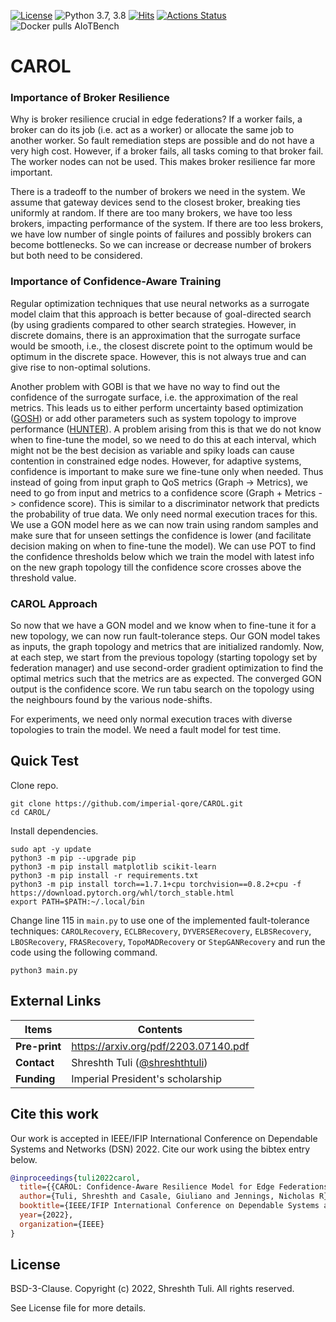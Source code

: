 [![License](https://img.shields.io/badge/License-BSD%203--Clause-red.svg)](https://github.com/imperial-qore/CAROL/blob/master/LICENSE)
![Python 3.7, 3.8](https://img.shields.io/badge/python-3.7%20%7C%203.8-blue.svg)
[![Hits](https://hits.seeyoufarm.com/api/count/incr/badge.svg?url=https%3A%2F%2Fgithub.com%2Fimperial-qore%2FCAROL&count_bg=%23FFC401&title_bg=%23555555&icon=&icon_color=%23E7E7E7&title=hits&edge_flat=false)](https://hits.seeyoufarm.com)
[![Actions Status](https://github.com/imperial-qore/DRAGON/workflows/AIoT-Benchmarks/badge.svg)](https://github.com/imperial-qore/CAROL/actions)
![Docker pulls AIoTBench](https://img.shields.io/docker/pulls/shreshthtuli/aiotbench?label=docker%20pulls%3AAIoTBench)

# CAROL

### Importance of Broker Resilience

Why is broker resilience crucial in edge federations? If a worker fails, a broker can do its job (i.e. act as a worker) or allocate the same job to another worker. So fault remediation steps are possible and do not have a very high cost. However, if a broker fails, all tasks coming to that broker fail. The worker nodes can not be used. This makes broker resilience far more important. 

There is a tradeoff to the number of brokers we need in the system. We assume that gateway devices send to the closest broker, breaking ties uniformly at random. If there are too many brokers, we have too less brokers, impacting performance of the system. If there are too less brokers, we have low number of single points of failures and possibly brokers can become bottlenecks. So we can increase or decrease number of brokers but both need to be considered. 

### Importance of Confidence-Aware Training

Regular optimization techniques that use neural networks as a surrogate model claim that this approach is better because of goal-directed search (by using gradients compared to other search strategies. However, in discrete domains, there is an approximation that the surrogate surface would be smooth, i.e., the closest discrete point to the optimum would be optimum in the discrete space. However, this is not always true and can give rise to non-optimal solutions.

Another problem with GOBI is that we have no way to find out the confidence of the surrogate surface, i.e. the approximation of the real metrics. This leads us to either perform uncertainty based optimization ([GOSH](https://arxiv.org/abs/2112.08916)) or add other parameters such as system topology to improve performance ([HUNTER](https://arxiv.org/abs/2110.05529)). A problem arising from this is that we do not know when to fine-tune the model, so we need to do this at each interval, which might not be the best decision as variable and spiky loads can cause contention in constrained edge nodes. However, for adaptive systems, confidence is important to make sure we fine-tune only when needed. Thus instead of going from input graph to QoS metrics (Graph -> Metrics), we need to go from input and metrics to a confidence score (Graph + Metrics -> confidence score). This is similar to a discriminator network that predicts the probability of true data. We only need normal execution traces for this. We use a GON model here as we can now train using random samples and make sure that for unseen settings the confidence is lower (and facilitate decision making on when to fine-tune the model). We can use POT to find the confidence thresholds below which we train the model with latest info on the new graph topology till the confidence score crosses above the threshold value. 

### CAROL Approach

So now that we have a GON model and we know when to fine-tune it for a new topology, we can now run fault-tolerance steps. Our GON model takes as inputs, the graph topology and metrics that are initialized randomly. Now, at each step, we start from the previous topology (starting topology set by federation manager) and use second-order gradient optimization to find the optimal metrics such that the metrics are as expected. The converged GON output is the confidence score. We run tabu search on the topology using the neighbours found by the various node-shifts. 

For experiments, we need only normal execution traces with diverse topologies to train the model. We need a fault model for test time.

## Quick Test
Clone repo.
```console
git clone https://github.com/imperial-qore/CAROL.git
cd CAROL/
```
Install dependencies.
```console
sudo apt -y update
python3 -m pip --upgrade pip
python3 -m pip install matplotlib scikit-learn
python3 -m pip install -r requirements.txt
python3 -m pip install torch==1.7.1+cpu torchvision==0.8.2+cpu -f https://download.pytorch.org/whl/torch_stable.html
export PATH=$PATH:~/.local/bin
```
Change line 115 in `main.py` to use one of the implemented fault-tolerance techniques: `CAROLRecovery`, `ECLBRecovery`, `DYVERSERecovery`, `ELBSRecovery`, `LBOSRecovery`, `FRASRecovery`, `TopoMADRecovery` or `StepGANRecovery` and run the code using the following command.
```console
python3 main.py
````

## External Links
| Items | Contents | 
| --- | --- |
| **Pre-print** | https://arxiv.org/pdf/2203.07140.pdf |
| **Contact**| Shreshth Tuli ([@shreshthtuli](https://github.com/shreshthtuli))  |
| **Funding**| Imperial President's scholarship |

## Cite this work
Our work is accepted in IEEE/IFIP International Conference on Dependable Systems and Networks (DSN) 2022. Cite our work using the bibtex entry below.
```bibtex
@inproceedings{tuli2022carol,
  title={{CAROL: Confidence-Aware Resilience Model for Edge Federations}},
  author={Tuli, Shreshth and Casale, Giuliano and Jennings, Nicholas R},
  booktitle={IEEE/IFIP International Conference on Dependable Systems and Networks (DSN)},
  year={2022},
  organization={IEEE}
}
```

## License

BSD-3-Clause. 
Copyright (c) 2022, Shreshth Tuli.
All rights reserved.

See License file for more details.
